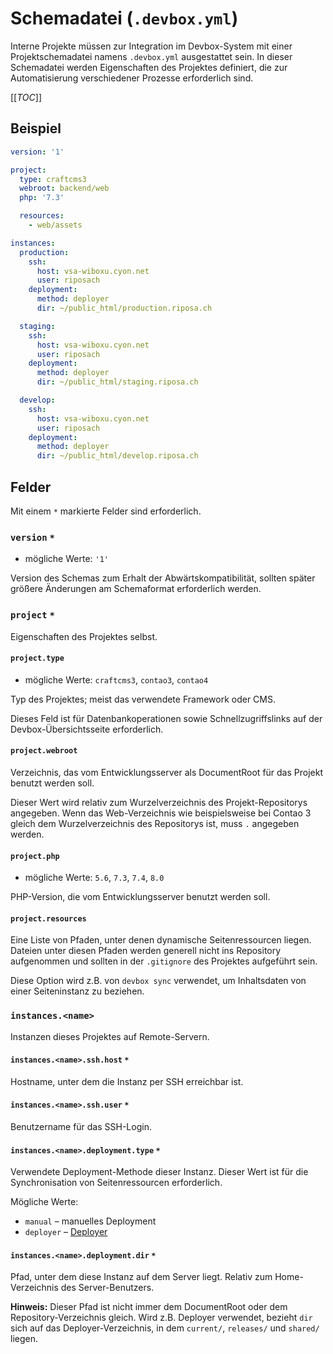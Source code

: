 # Schemadatei (`.devbox.yml`)

Interne Projekte müssen zur Integration im Devbox-System mit einer
Projektschemadatei namens `.devbox.yml` ausgestattet sein. In dieser Schemadatei
werden Eigenschaften des Projektes definiert, die zur Automatisierung
verschiedener Prozesse erforderlich sind.

\[\[_TOC_\]\]

## Beispiel

```yaml
version: '1'

project:
  type: craftcms3
  webroot: backend/web
  php: '7.3'

  resources:
    - web/assets

instances:
  production:
    ssh:
      host: vsa-wiboxu.cyon.net
      user: riposach
    deployment:
      method: deployer
      dir: ~/public_html/production.riposa.ch

  staging:
    ssh:
      host: vsa-wiboxu.cyon.net
      user: riposach
    deployment:
      method: deployer
      dir: ~/public_html/staging.riposa.ch

  develop:
    ssh:
      host: vsa-wiboxu.cyon.net
      user: riposach
    deployment:
      method: deployer
      dir: ~/public_html/develop.riposa.ch
```

## Felder

Mit einem `*` markierte Felder sind erforderlich.

### `version` `*`

* mögliche Werte: `'1'`

Version des Schemas zum Erhalt der Abwärtskompatibilität, sollten später größere
Änderungen am Schemaformat erforderlich werden.

### `project` `*`

Eigenschaften des Projektes selbst.

#### `project.type`

* mögliche Werte: `craftcms3`, `contao3`, `contao4`

Typ des Projektes; meist das verwendete Framework oder CMS.

Dieses Feld ist für Datenbankoperationen sowie Schnellzugriffslinks auf der
Devbox-Übersichtsseite erforderlich.

#### `project.webroot`

Verzeichnis, das vom Entwicklungsserver als DocumentRoot für das Projekt benutzt
werden soll.

Dieser Wert wird relativ zum Wurzelverzeichnis des Projekt-Repositorys
angegeben. Wenn das Web-Verzeichnis wie beispielsweise bei Contao 3 gleich dem
Wurzelverzeichnis des Repositorys ist, muss `.` angegeben werden.

#### `project.php`

* mögliche Werte: `5.6`, `7.3`, `7.4`, `8.0`

PHP-Version, die vom Entwicklungsserver benutzt werden soll.

#### `project.resources`

Eine Liste von Pfaden, unter denen dynamische Seitenressourcen liegen. Dateien
unter diesen Pfaden werden generell nicht ins Repository aufgenommen und sollten
in der `.gitignore` des Projektes aufgeführt sein.

Diese Option wird z.B. von `devbox sync` verwendet, um Inhaltsdaten von einer
Seiteninstanz zu beziehen.

### `instances.<name>`

Instanzen dieses Projektes auf Remote-Servern.

#### `instances.<name>.ssh.host` `*`

Hostname, unter dem die Instanz per SSH erreichbar ist.

#### `instances.<name>.ssh.user` `*`

Benutzername für das SSH-Login.

#### `instances.<name>.deployment.type` `*`

Verwendete Deployment-Methode dieser Instanz. Dieser Wert ist für die
Synchronisation von Seitenressourcen erforderlich.

Mögliche Werte:

* `manual` – manuelles Deployment
* `deployer` – [Deployer](https://deployer.org/)

#### `instances.<name>.deployment.dir` `*`

Pfad, unter dem diese Instanz auf dem Server liegt. Relativ zum Home-Verzeichnis
des Server-Benutzers.

**Hinweis:** Dieser Pfad ist nicht immer dem DocumentRoot oder dem
Repository-Verzeichnis gleich. Wird z.B. Deployer verwendet, bezieht `dir` sich
auf das Deployer-Verzeichnis, in dem `current/`, `releases/` und `shared/`
liegen.
